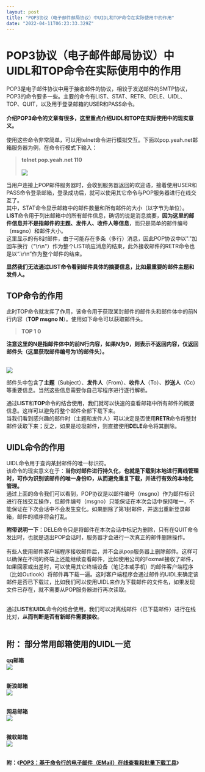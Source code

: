 ```yaml
---
layout: post
title: "POP3协议（电子邮件邮局协议）中UIDL和TOP命令在实际使用中的作用"
date: "2022-04-11T06:23:33.329Z"
---
```

POP3协议（电子邮件邮局协议）中UIDL和TOP命令在实际使用中的作用
====================================

POP3是电子邮件协议中用于接收邮件的协议，相较于发送邮件的SMTP协议，POP3的命令要多一些。主要的命令有LIST、STAT、RETR、DELE、UIDL、TOP、QUIT，以及用于登录邮箱的USER和PASS命令。  
   
**介绍POP3命令的文章有很多，这里重点介绍UIDL和TOP在实际使用中的现实意义。**  
   
使用这些命令非常简单，可以用telnet命令进行模拟交互。下面以pop.yeah.net邮箱服务器为例，在命令行模式下输入：

> **telnet pop.yeah.net 110**  
>    
> ![](https://img2022.cnblogs.com/blog/2408155/202204/2408155-20220411135321442-971004274.png)

当用户连接上POP邮件服务器时，会收到服务器返回的欢迎语，接着使用USER和PASS命令登录邮箱，登录成功后，就可以使用其它命令与POP服务器进行在线交互了。  
其中，STAT命令显示邮箱中的邮件数量和所有邮件的大小（以字节为单位）。  
**LIST**命令用于列出邮箱中的所有邮件信息，确切的说是消息摘要，**因为这里的邮件信息并不是指邮件的主题、发件人、收件人等信息**，而只是简单的邮件编号（msgno）和邮件大小。  
这里显示的有8封邮件，由于可能存在多条（多行）消息，因此POP协议中以"."加回车换行（"\\r\\n"）作为整个LIST响应消息的结束，此外接收邮件的RETR命令也是以“.\\r\\n”作为整个邮件的结束。

**显然我们无法通过LIST命令看到邮件具体的摘要信息，比如最重要的邮件主题和发件人。**

TOP命令的作用
--------

此时TOP命令就发挥了作用，该命令用于获取某封邮件的邮件头和邮件体中的前N行内容（**TOP msgno N**）。使用如下命令可以获取邮件头。

> **TOP 1 0**

**注意这里的N是指邮件体中的前N行内容，如果N为0，则表示不返回内容，仅返回邮件头（这里获取邮件编号为1的邮件头）。**  
 

![](https://img2022.cnblogs.com/blog/2408155/202204/2408155-20220411135340227-362810369.png)

邮件头中包含了**主题**（Subject）、**发件人**（From）、**收件人**（To）、**抄送人**（Cc）等重要信息。当然这些信息需要你自己写程序进行逐行解析。

通过**LIST**和**TOP**命令的结合使用，我们就可以快速的查看邮箱中所有邮件的概要信息。这样可以避免将整个邮件全部下载下来。  
当我们看到感兴趣的邮件时（主题和发件人）可以决定是否使用**RETR**命令将整封邮件读取下来；反之，如果是垃圾邮件，则直接使用**DELE**命令将其删除。

UIDL命令的作用
---------

UIDL命令用于查询某封邮件的唯一标识符。  
该命令的现实意义在于：**当你对邮件进行持久化，也就是下载到本地进行离线管理时，可作为识别该邮件的唯一身份ID，从而避免重复下载，并进行有效的本地化管理。**  
通过上面的命令我们可以看到，POP协议是以邮件编号（msgno）作为邮件标识进行在线交互操作，但邮件编号（msgno）只能保证在本次会话中保持唯一，不能保证在下次会话中不会发生变化。如果删除了第1封邮件，并退出重新登录邮箱，邮件的顺序将会打乱。

**附带说明一下**：DELE命令只是将邮件在本次会话中标记为删除，只有在QUIT命令发出时，也就是退出POP会话时，服务器才会进行一次真正的邮件删除操作。  
   
有些人使用邮件客户端程序接收邮件后，并不会从pop服务器上删除邮件。这样可以确保在不同的终端上还能继续查看邮件，比如使用公司的Foxmail接收了邮件，如果回家或出差时，可以使用其它终端设备（笔记本或手机）的邮件客户端程序（比如Outlook）将邮件再下载一遍。这时客户端程序会通过邮件的UIDL来确定该邮件是否已下载过，比如我们可以使用UIDL来作为下载邮件的文件名，如果发现文件已存在，就不需要从POP服务器进行再次读取。  
 

通过**LIST**和**UIDL**命令的结合使用，我们可以对离线邮件（已下载邮件）进行在线比对，**从而判断是否有新邮件需要接收**。  
 

附： 部分常用邮箱使用的UIDL一览
------------------

**qq邮箱**  
![](https://img2022.cnblogs.com/blog/2408155/202204/2408155-20220411135435538-453883607.png)

   
**新浪邮箱**  
![](https://img2022.cnblogs.com/blog/2408155/202204/2408155-20220411135451127-1566189858.png)

   
**网易邮箱**  
![](https://img2022.cnblogs.com/blog/2408155/202204/2408155-20220411135506482-300778150.png)

   
**微软邮箱**  
![](https://img2022.cnblogs.com/blog/2408155/202204/2408155-20220411135528758-402626310.png)

   
**附：**《[**POP3：基于命令行的电子邮件（EMail）在线查看和批量下载工具**](https://www.cnblogs.com/softlee/p/16091637.html)》